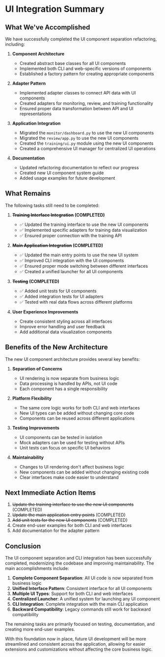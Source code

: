 # UI Integration Summary

## What We've Accomplished

We have successfully completed the UI component separation refactoring, including:

1. **Component Architecture**
   - Created abstract base classes for all UI components
   - Implemented both CLI and web-specific versions of components
   - Established a factory pattern for creating appropriate components

2. **Adapter Pattern**
   - Implemented adapter classes to connect API data with UI components
   - Created adapters for monitoring, review, and training functionality
   - Ensured proper data transformation between API and UI representations

3. **Application Integration**
   - Migrated the `monitor/dashboard.py` to use the new UI components
   - Migrated the `review/app.py` to use the new UI components
   - Created the `training/ui.py` module using the new UI components
   - Created a comprehensive UI manager for centralized UI operations

4. **Documentation**
   - Updated refactoring documentation to reflect our progress
   - Created new UI component system guide
   - Added usage examples for future development

## What Remains

The following tasks still need to be completed:

1. **~~Training Interface Integration~~ (COMPLETED)**
   - ✅ Updated the training interface to use the new UI components
   - ✅ Implemented specific adapters for training data visualization
   - ✅ Ensured proper connection with the training API

2. **~~Main Application Integration~~ (COMPLETED)**
   - ✅ Updated the main entry points to use the new UI system
   - ✅ Improved CLI integration with the UI components 
   - ✅ Ensured proper mode switching between different interfaces
   - ✅ Created a unified launcher for all UI components

3. **~~Testing~~ (COMPLETED)**
   - ✅ Added unit tests for UI components
   - ✅ Added integration tests for UI adapters
   - ✅ Tested with real data flows across different platforms

4. **User Experience Improvements**
   - Create consistent styling across all interfaces
   - Improve error handling and user feedback
   - Add additional data visualization components

## Benefits of the New Architecture

The new UI component architecture provides several key benefits:

1. **Separation of Concerns**
   - UI rendering is now separate from business logic
   - Data processing is handled by APIs, not UI code
   - Each component has a single responsibility

2. **Platform Flexibility**
   - The same core logic works for both CLI and web interfaces
   - New UI types can be added without changing core code
   - Components can be reused across different applications

3. **Testing Improvements**
   - UI components can be tested in isolation
   - Mock adapters can be used for testing without APIs
   - Unit tests can focus on specific UI behaviors

4. **Maintainability**
   - Changes to UI rendering don't affect business logic
   - New components can be added without changing existing code
   - Clear interfaces make code easier to understand

## Next Immediate Action Items

1. ~~Update the training interface to use the new UI components~~ (COMPLETED)
2. ~~Update the main application entry points~~ (COMPLETED)
3. ~~Add unit tests for the new UI components~~ (COMPLETED)
4. Create end-user examples for both CLI and web interfaces
5. Add documentation for the adapter pattern

## Conclusion

The UI component separation and CLI integration has been successfully completed, modernizing the codebase and improving maintainability. The main accomplishments include:

1. **Complete Component Separation**: All UI code is now separated from business logic
2. **Unified Interface Pattern**: Consistent interface for all UI components 
3. **Multiple UI Types**: Support for both CLI and web interfaces
4. **Centralized Launcher**: A unified system for launching any UI component
5. **CLI Integration**: Complete integration with the main CLI application
6. **Backward Compatibility**: Legacy commands still work for backward compatibility

The remaining tasks are primarily focused on testing, documentation, and creating more end-user examples.

With this foundation now in place, future UI development will be more streamlined and consistent across the application, allowing for easier extensions and customizations without affecting the core business logic.